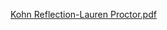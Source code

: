 [Kohn Reflection-Lauren Proctor.pdf](https://github.com/proctorlauren/preparation01/files/7087889/Kohn.Reflection-Lauren.Proctor.pdf)

